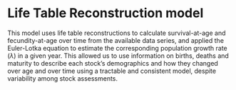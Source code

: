 # Life Table Reconstruction model

This model uses life table reconstructions to calculate survival-at-age and fecundity-at-age over time from the available data series, and applied the Euler-Lotka equation to estimate the corresponding population growth rate ($\lambda$)  in a given year. This allowed us to use information on births, deaths and maturity to describe each stock’s demographics and how they changed over age and over time using a tractable and consistent model, despite variability among stock assessments. 
 
